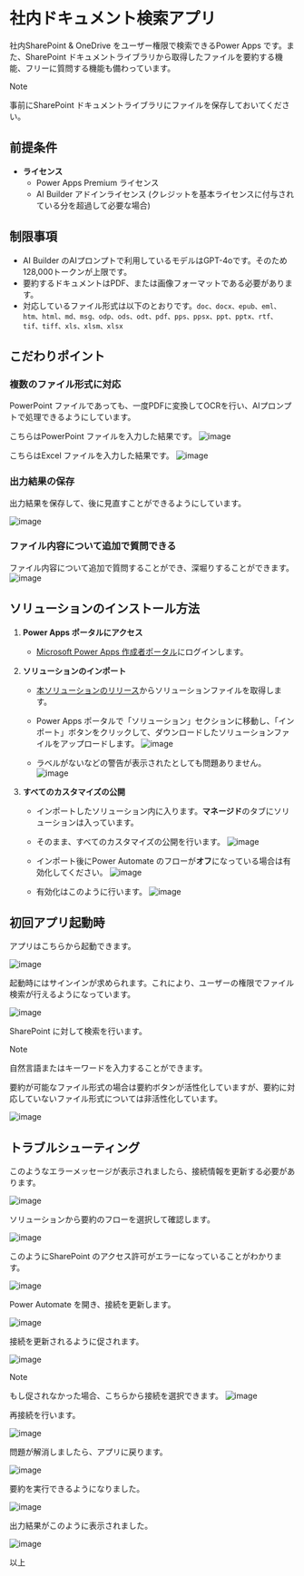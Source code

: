 # 社内ドキュメント検索アプリ
社内SharePoint & OneDrive をユーザー権限で検索できるPower Apps です。また、SharePoint ドキュメントライブラリから取得したファイルを要約する機能、フリーに質問する機能も備わっています。

> [!Note]
> 事前にSharePoint ドキュメントライブラリにファイルを保存しておいてください。

## 前提条件

- **ライセンス**
  - Power Apps Premium ライセンス 
  - AI Builder アドインライセンス (クレジットを基本ライセンスに付与されている分を超過して必要な場合)

## 制限事項

- AI Builder のAIプロンプトで利用しているモデルはGPT-4oです。そのため128,000トークンが上限です。
- 要約するドキュメントはPDF、または画像フォーマットである必要があります。
- 対応しているファイル形式は以下のとおりです。`doc、docx、epub、eml、htm、html、md、msg、odp、ods、odt、pdf、pps、ppsx、ppt、pptx、rtf、tif、tiff、xls、xlsm、xlsx`


## こだわりポイント

### 複数のファイル形式に対応

PowerPoint ファイルであっても、一度PDFに変換してOCRを行い、AIプロンプトで処理できるようにしています。

こちらはPowerPoint ファイルを入力した結果です。
![image](https://github.com/user-attachments/assets/e750c10d-be7e-495e-a975-d5be05eaccc0)

こちらはExcel ファイルを入力した結果です。
![image](https://github.com/user-attachments/assets/9d3566dd-47b4-4ff3-b6c6-1bb9453f1247)

### 出力結果の保存
出力結果を保存して、後に見直すことができるようにしています。

![image](https://github.com/user-attachments/assets/d0c7e8e2-09fd-48f8-8717-f019451e760f)


### ファイル内容について追加で質問できる

ファイル内容について追加で質問することができ、深堀りすることができます。
![image](https://github.com/user-attachments/assets/b6e3eaa5-5669-4936-a2a8-639a82c772cf)



## ソリューションのインストール方法

1. **Power Apps ポータルにアクセス**
   - [Microsoft Power Apps 作成者ポータル](https://make.powerapps.com/)にログインします。

2. **ソリューションのインポート**
   - [本ソリューションのリリース](https://github.com/geekfujiwara/DocSearch/releases/tag/DocSearch)からソリューションファイルを取得します。

   - Power Apps ポータルで「ソリューション」セクションに移動し、「インポート」ボタンをクリックして、ダウンロードしたソリューションファイルをアップロードします。
![image](https://github.com/user-attachments/assets/e3e3824c-6913-472e-98fe-91c5fbac9b96)

   - ラベルがないなどの警告が表示されたとしても問題ありません。
![image](https://github.com/user-attachments/assets/34b90db8-365f-48ce-ada9-1a31f31e7d13)


3. **すべてのカスタマイズの公開**
   - インポートしたソリューション内に入ります。**マネージド**のタブにソリューションは入っています。
   - そのまま、すべてのカスタマイズの公開を行います。
  ![image](https://github.com/user-attachments/assets/f5b55468-db6c-4983-8fe0-91a11b748768)

   - インポート後にPower Automate のフローが**オフ**になっている場合は有効化してください。
![image](https://github.com/user-attachments/assets/7316878c-1d62-4dfd-bdb9-69bae5e6ca29)

   - 有効化はこのように行います。
![image](https://github.com/user-attachments/assets/9542e0e3-d00f-41bd-88b7-c000ea394d50)


## 初回アプリ起動時

アプリはこちらから起動できます。

![image](https://github.com/user-attachments/assets/bc3d78e0-96e9-4f77-b1da-c1ef93437847)

起動時にはサインインが求められます。これにより、ユーザーの権限でファイル検索が行えるようになっています。

![image](https://github.com/user-attachments/assets/149e26d2-e3e3-4636-be4a-05ca43d03add)

SharePoint に対して検索を行います。

> [!Note]
> 自然言語またはキーワードを入力することができます。

要約が可能なファイル形式の場合は要約ボタンが活性化していますが、要約に対応していないファイル形式については非活性化しています。

![image](https://github.com/user-attachments/assets/b6952a6b-31c9-461f-8799-e6c1762dd071)


## トラブルシューティング
このようなエラーメッセージが表示されましたら、接続情報を更新する必要があります。

![image](https://github.com/user-attachments/assets/e79f72ea-7373-430d-9d77-0b4b46249a00)


ソリューションから要約のフローを選択して確認します。

![image](https://github.com/user-attachments/assets/411f191e-71cd-4cb9-a2ba-3af632eb2e9f)

このようにSharePoint のアクセス許可がエラーになっていることがわかります。

![image](https://github.com/user-attachments/assets/211247c5-5bba-4417-b6f1-0847a573f6ce)

 Power Automate を開き、接続を更新します。

 ![image](https://github.com/user-attachments/assets/ccfdc04f-c533-44e4-9ff7-ae4253b24acd)

接続を更新されるように促されます。

![image](https://github.com/user-attachments/assets/eb21c5fc-6217-416f-8ee3-1b57afd57aa7)

> [!Note]
> もし促されなかった場合、こちらから接続を選択できます。
> ![image](https://github.com/user-attachments/assets/2f945571-00c1-4c7e-8ff3-c134f2951676)

再接続を行います。

![image](https://github.com/user-attachments/assets/ad393eb9-8790-4b4a-a767-7a14c0d43e55)


問題が解消しましたら、アプリに戻ります。

![image](https://github.com/user-attachments/assets/9f8aa94c-4818-42c2-8e20-81471698355d)

要約を実行できるようになりました。

![image](https://github.com/user-attachments/assets/64de52b7-a4f2-4ad3-b302-bcb3fb7ca8bf)

出力結果がこのように表示されました。

![image](https://github.com/user-attachments/assets/41dc6844-e2cc-41d9-ae5b-6ccd3c5f7276)


以上
